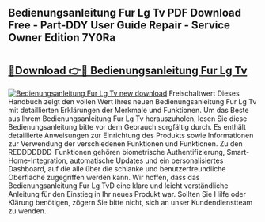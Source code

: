 ## Bedienungsanleitung Fur Lg Tv PDF Download Free - Part-DDY User Guide Repair - Service Owner Edition 7Y0Ra

# <h2><a href="http://df1h488.blite.top/?on=Bedienungsanleitung+Fur+Lg+Tv">🔗Download 👉🔴 Bedienungsanleitung Fur Lg Tv</a></h2>

[![Bedienungsanleitung Fur Lg Tv new download](https://i.imgur.com/lujVjoI.png)](http://df1h488.blite.top/?on=Bedienungsanleitung+Fur+Lg+Tv)
Freischaltwert Dieses Handbuch zeigt den vollen Wert Ihres neuen Bedienungsanleitung Fur Lg Tv mit detaillierten Erklärungen der Merkmale und Funktionen. Um das Beste aus Ihrem Bedienungsanleitung Fur Lg Tv herauszuholen, lesen Sie diese Bedienungsanleitung bitte vor dem Gebrauch sorgfältig durch. Es enthält detaillierte Anweisungen zur Einrichtung des Produkts sowie Informationen zur Verwendung der verschiedenen Funktionen und Funktionen. Zu den REDDDDDDD-Funktionen gehören biometrische Authentifizierung, Smart-Home-Integration, automatische Updates und ein personalisiertes Dashboard, auf die alle über die schlanke und benutzerfreundliche Oberfläche zugegriffen werden kann. Wir hoffen, dass das Bedienungsanleitung Fur Lg TvD eine klare und leicht verständliche Anleitung für den Einstieg in Ihr neues Produkt war. Sollten Sie Hilfe oder Klärung benötigen, zögern Sie bitte nicht, sich an unser Kundendienstteam zu wenden.
